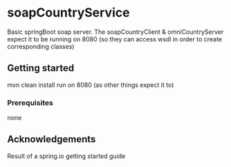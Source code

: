 # soapCountryService

Basic springBoot soap server. The soapCountryClient & omniCountryServer expect it to be running on 8080 (so they can access wsdl in order to create corresponding classes)

## Getting started

mvn clean install
run on 8080 (as other things expect it to)

### Prerequisites

none

## Acknowledgements

Result of a spring.io getting started guide
